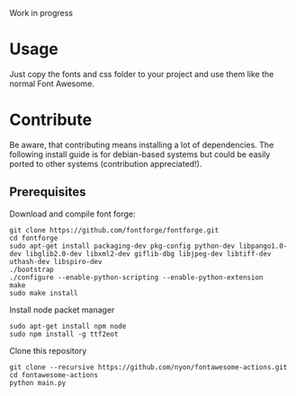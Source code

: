Work in progress

# Usage

Just copy the fonts and css folder to your project and use them like the normal Font Awesome. 


# Contribute
Be aware, that contributing means installing a lot of dependencies. The following install guide is for debian-based systems but could be easily ported to other systems (contribution appreciated!).

## Prerequisites

Download and compile font forge:
    
    git clone https://github.com/fontforge/fontforge.git
    cd fontforge
    sudo apt-get install packaging-dev pkg-config python-dev libpango1.0-dev libglib2.0-dev libxml2-dev giflib-dbg libjpeg-dev libtiff-dev uthash-dev libspiro-dev
    ./bootstrap
    ./configure --enable-python-scripting --enable-python-extension
    make
    sudo make install

Install node packet manager

    sudo apt-get install npm node
    sudo npm install -g ttf2eot

Clone this repository

    git clone --recursive https://github.com/nyon/fontawesome-actions.git
    cd fontawesome-actions
    python main.py
